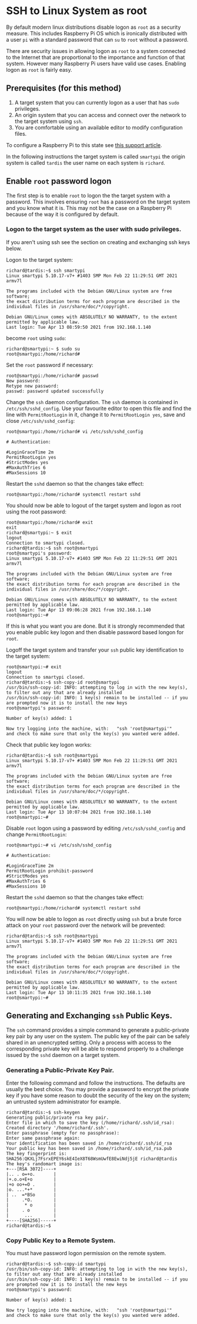 # SSH to Linux System as root

By default modern linux distributions disable logon as `root` as a security measure. This includes Raspberry Pi OS
which is ironically distributed with a user `pi` with a standard password that can `su` to `root` without a password.

There are security issues in allowing logon as `root` to a system connected to the Internet that are proportional to
the importance and function of that system. However many Raspberry Pi users have valid use cases. Enabling logon as
`root` is fairly easy.

## Prerequisites (for this method)

1. A target system that you can currently logon as a user that has `sudo` privileges.
1. An origin system that you can access and connect over the network to the target system using `ssh`.
1. You are comfortable using an available editor to modify configuration files.

To configure a Raspberry Pi to this state see [this support article](https://www.raspberrypi.org/documentation/remote-access/ssh/).

In the following instructions the target system is called `smartypi` the origin system is called `tardis` the user
name on each system is `richard`.

## Enable `root` password logon

The first step is to enable `root` to logon the the target system with a password. This involves ensuring `root` has
a password on the target system and you know what it is. This may not be the case on a Raspberry Pi because of the
way it is configured by default.

### Logon to the target system as the user with sudo privileges.

If you aren't using ssh see the section on creating and exchanging ssh keys below.
 
Logon to the target system: 
```shell script
richard@tardis:~$ ssh smartypi
Linux smartypi 5.10.17-v7+ #1403 SMP Mon Feb 22 11:29:51 GMT 2021 armv7l

The programs included with the Debian GNU/Linux system are free software;
the exact distribution terms for each program are described in the
individual files in /usr/share/doc/*/copyright.

Debian GNU/Linux comes with ABSOLUTELY NO WARRANTY, to the extent
permitted by applicable law.
Last login: Tue Apr 13 08:59:50 2021 from 192.168.1.140
```

become `root` using `sudo`:
```shell script
richard@smartypi:~ $ sudo su
root@smartypi:/home/richard# 
```

Set the `root` password if necessary: 
```shell script
root@smartypi:/home/richard# passwd
New password: 
Retype new password: 
passwd: password updated successfully
```

Change the `ssh` daemon configuration. The `ssh` daemon is contained in `/etc/ssh/sshd_config`. Use your favourite
editor to open this file and find the line with `PermitRootLogin` in it, change it to `PermitRootLogin yes`, save
and close `/etc/ssh/sshd_config`:
```shell script
root@smartypi:/home/richard# vi /etc/ssh/sshd_config
```
```
# Authentication:

#LoginGraceTime 2m
PermitRootLogin yes
#StrictModes yes
#MaxAuthTries 6
#MaxSessions 10
```

Restart the `sshd` daemon so that the changes take effect:
```shell script
root@smartypi:/home/richard# systemctl restart sshd
```

You should now be able to logout of the target system and logon as root using the root password:
```shell script
root@smartypi:/home/richard# exit
exit
richard@smartypi:~ $ exit
logout
Connection to smartypi closed.
richard@tardis:~$ ssh root@smartypi
root@smartypi's password: 
Linux smartypi 5.10.17-v7+ #1403 SMP Mon Feb 22 11:29:51 GMT 2021 armv7l

The programs included with the Debian GNU/Linux system are free software;
the exact distribution terms for each program are described in the
individual files in /usr/share/doc/*/copyright.

Debian GNU/Linux comes with ABSOLUTELY NO WARRANTY, to the extent
permitted by applicable law.
Last login: Tue Apr 13 09:06:28 2021 from 192.168.1.140
root@smartypi:~# 
```

If this is what you want you are done. But it is strongly recommended that you enable public key logon and then
disable password based longon for `root`.

Logoff the target system and transfer your `ssh` public key identification to the target system:
```shell script
root@smartypi:~# exit
logout
Connection to smartypi closed.
richard@tardis:~$ ssh-copy-id root@smartypi
/usr/bin/ssh-copy-id: INFO: attempting to log in with the new key(s), to filter out any that are already installed
/usr/bin/ssh-copy-id: INFO: 1 key(s) remain to be installed -- if you are prompted now it is to install the new keys
root@smartypi's password: 

Number of key(s) added: 1

Now try logging into the machine, with:   "ssh 'root@smartypi'"
and check to make sure that only the key(s) you wanted were added.
```

Check that public key logon works:
```shell script
richard@tardis:~$ ssh root@smartypi
Linux smartypi 5.10.17-v7+ #1403 SMP Mon Feb 22 11:29:51 GMT 2021 armv7l

The programs included with the Debian GNU/Linux system are free software;
the exact distribution terms for each program are described in the
individual files in /usr/share/doc/*/copyright.

Debian GNU/Linux comes with ABSOLUTELY NO WARRANTY, to the extent
permitted by applicable law.
Last login: Tue Apr 13 10:07:04 2021 from 192.168.1.140
root@smartypi:~# 
```

Disable `root` logon using a password by editing `/etc/ssh/sshd_config` and change `PermitRootLogin`:
```shell script
root@smartypi:~# vi /etc/ssh/sshd_config 
```
```shell script
# Authentication:

#LoginGraceTime 2m
PermitRootLogin prohibit-password
#StrictModes yes
#MaxAuthTries 6
#MaxSessions 10
```

Restart the `sshd` daemon so that the changes take effect:
```shell script
root@smartypi:/home/richard# systemctl restart sshd
```

You will now be able to logon as `root` directly using `ssh` but a brute force attack on your `root` password over
the network will be prevented:
```shell script
richard@tardis:~$ ssh root@smartypi
Linux smartypi 5.10.17-v7+ #1403 SMP Mon Feb 22 11:29:51 GMT 2021 armv7l

The programs included with the Debian GNU/Linux system are free software;
the exact distribution terms for each program are described in the
individual files in /usr/share/doc/*/copyright.

Debian GNU/Linux comes with ABSOLUTELY NO WARRANTY, to the extent
permitted by applicable law.
Last login: Tue Apr 13 10:11:35 2021 from 192.168.1.140
root@smartypi:~# 
```

## Generating and Exchanging `ssh` Public Keys.

The `ssh` command provides a simple command to generate a public-private key pair by any user on the system. The
public key of the pair can be safely shared in an unencrypted setting. Only a process with access to the corresponding
private key will be able to respond properly to a challenge issued by the `sshd` daemon on a target system.

### Generating a Public-Private Key Pair.

Enter the following command and follow the instructions. The defaults are usually the best choice. You may provide a
password to encrypt the private key if you have some reason to doubt the security of the key on the system; an
untrusted system administrator for example.

```shell script
richard@tardis:~$ ssh-keygen 
Generating public/private rsa key pair.
Enter file in which to save the key (/home/richard/.ssh/id_rsa): 
Created directory '/home/richard/.ssh'.
Enter passphrase (empty for no passphrase): 
Enter same passphrase again: 
Your identification has been saved in /home/richard/.ssh/id_rsa
Your public key has been saved in /home/richard/.ssh/id_rsa.pub
The key fingerprint is:
SHA256:QKXLj7FsrxEPEY6skE4IeX8T68WsmUwfE8EwiNdj5jE richard@tardis
The key's randomart image is:
+---[RSA 3072]----+
|.. . o=+o.       |
|+.o.o+E+o        |
|+o oo+=O .       |
|o. ...*+*        |
| ..  =*BSo       |
|     .*O.        |
|      * o        |
|     . o         |
|      ...        |
+----[SHA256]-----+
richard@tardis:~$ 
```

### Copy Public Key to a Remote System.

You must have password logon permission on the remote system.

```shell script
richard@tardis:~$ ssh-copy-id smartypi
/usr/bin/ssh-copy-id: INFO: attempting to log in with the new key(s), to filter out any that are already installed
/usr/bin/ssh-copy-id: INFO: 1 key(s) remain to be installed -- if you are prompted now it is to install the new keys
root@smartypi's password: 

Number of key(s) added: 1

Now try logging into the machine, with:   "ssh 'root@smartypi'"
and check to make sure that only the key(s) you wanted were added.
```